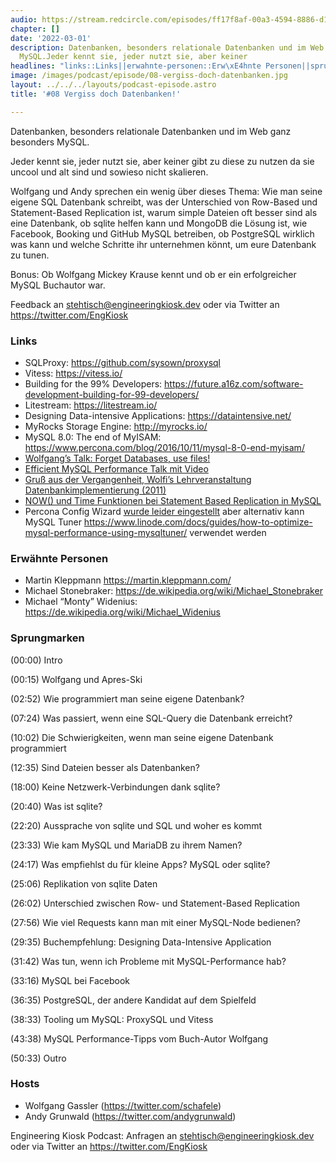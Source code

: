 ```yaml
---
audio: https://stream.redcircle.com/episodes/ff17f8af-00a3-4594-8886-d1c2a3980c67/stream.mp3
chapter: []
date: '2022-03-01'
description: Datenbanken, besonders relationale Datenbanken und im Web ganz besonders
  MySQL.Jeder kennt sie, jeder nutzt sie, aber keiner
headlines: "links::Links||erwahnte-personen::Erw\xE4hnte Personen||sprungmarken::Sprungmarken||hosts::Hosts"
image: /images/podcast/episode/08-vergiss-doch-datenbanken.jpg
layout: ../../../layouts/podcast-episode.astro
title: '#08 Vergiss doch Datenbanken!'

---
```


<p class="mb-6 text-base md:text-lg text-coolGray-500">Datenbanken, besonders relationale Datenbanken und im Web ganz besonders MySQL.</p><p class="mb-6 text-base md:text-lg text-coolGray-500">Jeder kennt sie, jeder nutzt sie, aber keiner gibt zu diese zu nutzen da sie uncool und alt sind und sowieso nicht skalieren.</p><p class="mb-6 text-base md:text-lg text-coolGray-500">Wolfgang und Andy sprechen ein wenig über dieses Thema: Wie man seine eigene SQL Datenbank schreibt, was der Unterschied von Row-Based und Statement-Based Replication ist, warum simple Dateien oft besser sind als eine Datenbank, ob sqlite helfen kann und MongoDB die Lösung ist, wie Facebook, Booking und GitHub MySQL betreiben, ob PostgreSQL wirklich was kann und welche Schritte ihr unternehmen könnt, um eure Datenbank zu tunen.</p><p class="mb-6 text-base md:text-lg text-coolGray-500">Bonus: Ob Wolfgang Mickey Krause kennt und ob er ein erfolgreicher MySQL Buchautor war.</p><p class="mb-6 text-base md:text-lg text-coolGray-500">Feedback an <a class="underline hover:no-underline" style="text-decoration-line: underline;"href="mailto:stehtisch@engineeringkiosk.dev" rel="nofollow">stehtisch@engineeringkiosk.dev</a> oder via Twitter an <a class="underline hover:no-underline" style="text-decoration-line: underline;"href="https://twitter.com/EngKiosk" rel="nofollow">https://twitter.com/EngKiosk</a></p><h3 class="mb-4 text-2xl md:text-3xl font-semibold text-coolGray-800" id=links>Links</h3><ul class="list-disc px-5 mb-6 md:px-5 text-base md:text-lg text-coolGray-500" style="list-style-type: disc;"><li>SQLProxy: <a class="underline hover:no-underline" style="text-decoration-line: underline;"href="https://github.com/sysown/proxysql" rel="nofollow">https://github.com/sysown/proxysql</a></li><li>Vitess: <a class="underline hover:no-underline" style="text-decoration-line: underline;"href="https://vitess.io/" rel="nofollow">https://vitess.io/</a></li><li>Building for the 99% Developers: <a class="underline hover:no-underline" style="text-decoration-line: underline;"href="https://future.a16z.com/software-development-building-for-99-developers/" rel="nofollow">https://future.a16z.com/software-development-building-for-99-developers/</a></li><li>Litestream: <a class="underline hover:no-underline" style="text-decoration-line: underline;"href="https://litestream.io/" rel="nofollow">https://litestream.io/</a></li><li>Designing Data-intensive Applications: <a class="underline hover:no-underline" style="text-decoration-line: underline;"href="https://dataintensive.net/" rel="nofollow">https://dataintensive.net/</a></li><li>MyRocks Storage Engine: <a class="underline hover:no-underline" style="text-decoration-line: underline;"href="http://myrocks.io/" rel="nofollow">http://myrocks.io/</a></li><li>MySQL 8.0: The end of MyISAM: <a class="underline hover:no-underline" style="text-decoration-line: underline;"href="https://www.percona.com/blog/2016/10/11/mysql-8-0-end-myisam/" rel="nofollow">https://www.percona.com/blog/2016/10/11/mysql-8-0-end-myisam/</a></li><li><a class="underline hover:no-underline" style="text-decoration-line: underline;"href="https://twitter.com/schafele/status/1200180440184827904" rel="nofollow">Wolfgang’s Talk: Forget Databases, use files!</a></li><li><a class="underline hover:no-underline" style="text-decoration-line: underline;"href="https://fosdem.org/2022/schedule/event/efficient_mysql/" rel="nofollow">Efficient MySQL Performance Talk mit Video</a></li><li><a class="underline hover:no-underline" style="text-decoration-line: underline;"href="https://web.archive.org/web/20120303090458/http://dbis-informatik.uibk.ac.at/188-0-VO-Arch---Impl--von-DBS.html" rel="nofollow">Gruß aus der Vergangenheit, Wolfi’s Lehrveranstaltung Datenbankimplementierung (2011)</a> </li><li><a class="underline hover:no-underline" style="text-decoration-line: underline;"href="https://dev.mysql.com/doc/refman/5.7/en/replication-features-functions.html" rel="nofollow">NOW() und Time Funktionen bei Statement Based Replication in MySQL</a></li><li>Percona Config Wizard <a class="underline hover:no-underline" style="text-decoration-line: underline;"href="https://www.percona.com/blog/2019/04/22/end-of-life-query-analyzer-and-mysql-configuration-generator/" rel="nofollow">wurde leider eingestellt</a> aber alternativ kann MySQL Tuner <a class="underline hover:no-underline" style="text-decoration-line: underline;"href="https://www.linode.com/docs/guides/how-to-optimize-mysql-performance-using-mysqltuner/" rel="nofollow">https://www.linode.com/docs/guides/how-to-optimize-mysql-performance-using-mysqltuner/</a> verwendet werden</li></ul><h3 class="mb-4 text-2xl md:text-3xl font-semibold text-coolGray-800" id=erwahnte-personen>Erwähnte Personen</h3><ul class="list-disc px-5 mb-6 md:px-5 text-base md:text-lg text-coolGray-500" style="list-style-type: disc;"><li>Martin Kleppmann <a class="underline hover:no-underline" style="text-decoration-line: underline;"href="https://martin.kleppmann.com/" rel="nofollow">https://martin.kleppmann.com/</a></li><li>Michael Stonebraker: <a class="underline hover:no-underline" style="text-decoration-line: underline;"href="https://de.wikipedia.org/wiki/Michael_Stonebraker" rel="nofollow">https://de.wikipedia.org/wiki/Michael_Stonebraker</a></li><li>Michael “Monty” Widenius: <a class="underline hover:no-underline" style="text-decoration-line: underline;"href="https://de.wikipedia.org/wiki/Michael_Widenius" rel="nofollow">https://de.wikipedia.org/wiki/Michael_Widenius</a></li></ul><h3 class="mb-4 text-2xl md:text-3xl font-semibold text-coolGray-800" id=sprungmarken>Sprungmarken</h3><p class="mb-6 text-base md:text-lg text-coolGray-500">(00:00) Intro</p><p class="mb-6 text-base md:text-lg text-coolGray-500">(00:15) Wolfgang und Apres-Ski</p><p class="mb-6 text-base md:text-lg text-coolGray-500">(02:52) Wie programmiert man seine eigene Datenbank?</p><p class="mb-6 text-base md:text-lg text-coolGray-500">(07:24) Was passiert, wenn eine SQL-Query die Datenbank erreicht?</p><p class="mb-6 text-base md:text-lg text-coolGray-500">(10:02) Die Schwierigkeiten, wenn man seine eigene Datenbank programmiert</p><p class="mb-6 text-base md:text-lg text-coolGray-500">(12:35) Sind Dateien besser als Datenbanken?</p><p class="mb-6 text-base md:text-lg text-coolGray-500">(18:00) Keine Netzwerk-Verbindungen dank sqlite?</p><p class="mb-6 text-base md:text-lg text-coolGray-500">(20:40) Was ist sqlite?</p><p class="mb-6 text-base md:text-lg text-coolGray-500">(22:20) Aussprache von sqlite und SQL und woher es kommt</p><p class="mb-6 text-base md:text-lg text-coolGray-500">(23:33) Wie kam MySQL und MariaDB zu ihrem Namen?</p><p class="mb-6 text-base md:text-lg text-coolGray-500">(24:17) Was empfiehlst du für kleine Apps? MySQL oder sqlite?</p><p class="mb-6 text-base md:text-lg text-coolGray-500">(25:06) Replikation von sqlite Daten</p><p class="mb-6 text-base md:text-lg text-coolGray-500">(26:02) Unterschied zwischen Row- und Statement-Based Replication</p><p class="mb-6 text-base md:text-lg text-coolGray-500">(27:56) Wie viel Requests kann man mit einer MySQL-Node bedienen?</p><p class="mb-6 text-base md:text-lg text-coolGray-500">(29:35) Buchempfehlung: Designing Data-Intensive Application</p><p class="mb-6 text-base md:text-lg text-coolGray-500">(31:42) Was tun, wenn ich Probleme mit MySQL-Performance hab?</p><p class="mb-6 text-base md:text-lg text-coolGray-500">(33:16) MySQL bei Facebook</p><p class="mb-6 text-base md:text-lg text-coolGray-500">(36:35) PostgreSQL, der andere Kandidat auf dem Spielfeld</p><p class="mb-6 text-base md:text-lg text-coolGray-500">(38:33) Tooling um MySQL: ProxySQL und Vitess</p><p class="mb-6 text-base md:text-lg text-coolGray-500">(43:38) MySQL Performance-Tipps vom Buch-Autor Wolfgang</p><p class="mb-6 text-base md:text-lg text-coolGray-500">(50:33) Outro</p><h3 class="mb-4 text-2xl md:text-3xl font-semibold text-coolGray-800" id=hosts>Hosts</h3><ul class="list-disc px-5 mb-6 md:px-5 text-base md:text-lg text-coolGray-500" style="list-style-type: disc;"><li>Wolfgang Gassler (<a class="underline hover:no-underline" style="text-decoration-line: underline;"href="https://twitter.com/schafele" rel="nofollow">https://twitter.com/schafele</a>)</li><li>Andy Grunwald (<a class="underline hover:no-underline" style="text-decoration-line: underline;"href="https://twitter.com/andygrunwald" rel="nofollow">https://twitter.com/andygrunwald</a>)</li></ul><p class="mb-6 text-base md:text-lg text-coolGray-500">Engineering Kiosk Podcast: Anfragen an <a class="underline hover:no-underline" style="text-decoration-line: underline;"href="http://stehtisch@engineeringkiosk.dev" rel="nofollow">stehtisch@engineeringkiosk.dev</a> oder via Twitter an <a class="underline hover:no-underline" style="text-decoration-line: underline;"href="https://twitter.com/EngKiosk" rel="nofollow">https://twitter.com/EngKiosk</a></p>